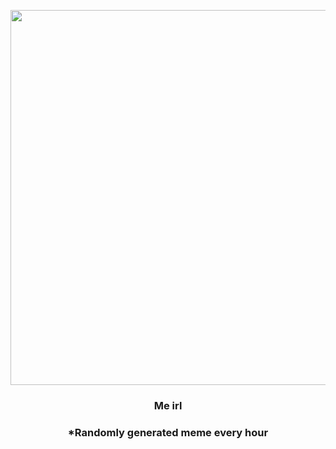 <p align="center">
        <img src="https://i.redd.it/xpq5izy084j91.jpg" width="600" height="600">
        </p>
        <h3 align="center">Me irl</h3>
        <h3 align="center">*Randomly generated meme every hour</h3>
    